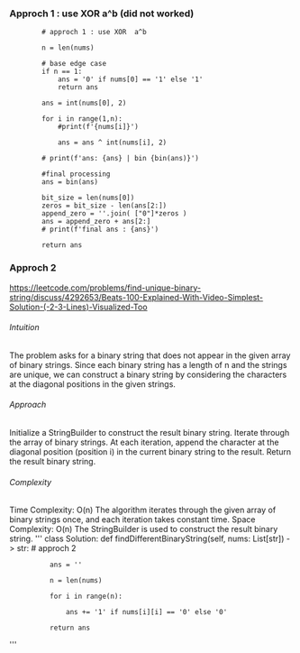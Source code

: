 ### Approch 1 : use XOR  a^b (did not worked)
```
        # approch 1 : use XOR  a^b
        
        n = len(nums)
        
        # base edge case
        if n == 1:
            ans = '0' if nums[0] == '1' else '1'
            return ans
        
        ans = int(nums[0], 2)
        
        for i in range(1,n):
            #print(f'{nums[i]}')
            
            ans = ans ^ int(nums[i], 2)
            
        # print(f'ans: {ans} | bin {bin(ans)}')
        
        #final processing
        ans = bin(ans)
        
        bit_size = len(nums[0])
        zeros = bit_size - len(ans[2:])
        append_zero = ''.join( ["0"]*zeros )
        ans = append_zero + ans[2:]
        # print(f'final ans : {ans}')
        
        return ans
```

### Approch 2

https://leetcode.com/problems/find-unique-binary-string/discuss/4292653/Beats-100-Explained-With-Video-Simplest-Solution-(-2-3-Lines)-Visualized-Too

###### Intuition
The problem asks for a binary string that does not appear in the given array of binary strings. Since each binary string has a length of n and the strings are unique, we can construct a binary string by considering the characters at the diagonal positions in the given strings.

###### Approach
Initialize a StringBuilder to construct the result binary string.
Iterate through the array of binary strings.
At each iteration, append the character at the diagonal position (position i) in the current binary string to the result.
Return the result binary string.

###### Complexity
Time Complexity: O(n)
The algorithm iterates through the given array of binary strings once, and each iteration takes constant time.
Space Complexity: O(n)
The StringBuilder is used to construct the result binary string.
'''
      class Solution:
          def findDifferentBinaryString(self, nums: List[str]) -> str:
              # approch 2
              
              ans = ''
              
              n = len(nums)
              
              for i in range(n):
                  
                  ans += '1' if nums[i][i] == '0' else '0'
                  
              return ans
'''
